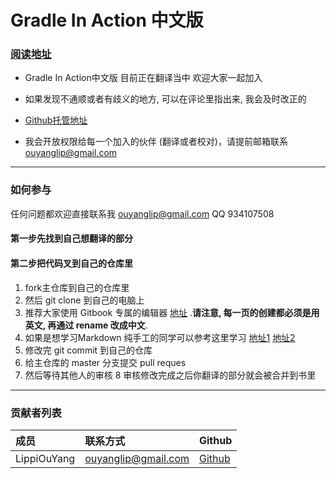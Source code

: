 # Gradle In Action 中文版

### [阅读地址](http://lippiouyang.gitbooks.io/gradle-in-action-cn/)

* Gradle In Action中文版 目前正在翻译当中 欢迎大家一起加入

* 如果发现不通顺或者有歧义的地方, 可以在评论里指出来, 我会及时改正的

* [Github托管地址](https://github.com/LippiOuYang/GradleInActionZh)

* 我会开放权限给每一个加入的伙伴 (翻译或者校对)，请提前邮箱联系 ouyanglip@gmail.com
----
### 如何参与

任何问题都欢迎直接联系我 ouyanglip@gmail.com QQ 934107508

#### 第一步先找到自己想翻译的部分

#### 第二步把代码叉到自己的仓库里

1. fork主仓库到自己的仓库里
2. 然后 git clone 到自己的电脑上
3. 推荐大家使用 Gitbook 专属的编辑器 [地址](https://github.com/GitbookIO/editor) .**请注意, 每一页的创建都必须是用英文, 再通过 rename 改成中文**.
4. 如果是想学习Markdown 纯手工的同学可以参考这里学习 [地址1](https://help.github.com/articles/markdown-basics) [地址2](https://help.github.com/articles/github-flavored-markdown)
5. 修改完 git commit 到自己的仓库
6. 给主仓库的 master 分支提交 pull reques
7. 然后等待其他人的审核
8 审核修改完成之后你翻译的部分就会被合并到书里

---
### 贡献者列表

成员 | 联系方式  | Github
:------|:------|:------
LippiOuYang  | ouyanglip@gmail.com | [Github](https://github.com/LippiOuYang)
